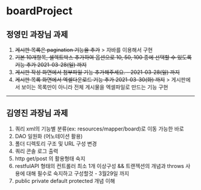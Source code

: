 # boardProject

## 정영민 과장님 과제
1. ~~게시판 목록은 pagination 기능을 추가~~  >  자바를 이용해서 구현
2. ~~기본 10개항목, 셀렉트박스 추가하여 옵션으로 10, 50, 100 중에 선택할 수 있도록 기능 추가 2021-03-28(일) 까지~~ 
3. ~~게시판 작성 화면에서 첨부파일 기능 추가해주세요. -  2021-03-28(일) 까지~~
4. ~~게시판 목록 화면에서 엑셀다운로드 기능 추가 2021-03-30(화) 까지~~ > 게시판에서 보이는 목록만이 아니라 전체 게시물을 엑셀파일로 만드는 기능 구현


---
## 김영진 과장님 과제
1. 쿼리 xml의 기능별 분류(ex: resources/mapper/board)로 이동 가능한 바로
2. DAO 일원화 (어노테이션 활용)
3. 폴더 디렉토리 구조 및 URL 구성 변경
4. 쿼리 콘솔 로그 출력
5. http get/post 의 활용형태 숙지
6. restfulAPI 형태의 컨트롤러 최소 1개 이상구성 && 트랜젝션의 개념과 throws 사용에 대해 필수로 숙지하고 구성할것 - 3월29일 까지
7. public private default protected 개념 이해